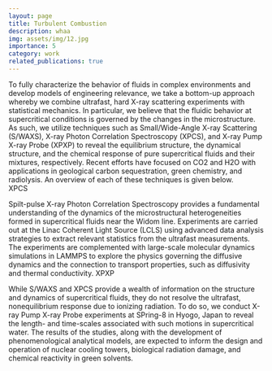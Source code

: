 ```yaml
---
layout: page
title: Turbulent Combustion
description: whaa
img: assets/img/12.jpg
importance: 5
category: work
related_publications: true
---
```


To fully characterize the behavior of fluids in complex environments and develop models of engineering relevance, we take a bottom-up approach whereby we combine ultrafast, hard X-ray scattering experiments with statistical mechanics. In particular, we believe that the fluidic behavior at supercritical conditions is governed by the changes in the microstructure. As such, we utilize techniques such as Small/Wide-Angle X-ray Scattering (S/WAXS), X-ray Photon Correlation Spectroscopy (XPCS), and X-ray Pump X-ray Probe (XPXP) to reveal the equilibrium structure, the dynamical structure, and the chemical response of pure supercritical fluids and their mixtures, respectively. Recent efforts have focused on CO2 and H2O with applications in geological carbon sequestration, green chemistry, and radiolysis. An overview of each of these techniques is given below.   
XPCS

 
Spilt-pulse X-ray Photon Correlation Spectroscopy provides a fundamental understanding of the dynamics of the microstructural heterogeneities formed in supercritical fluids near the Widom line. Experiments are carried out at the Linac Coherent Light Source (LCLS) using advanced data analysis strategies to extract relevant statistics from the ultrafast measurements. The experiments are complemented with large-scale molecular dynamics simulations in LAMMPS to explore the physics governing the diffusive dynamics and the connection to transport properties, such as diffusivity and thermal conductivity.
XPXP

 
While S/WAXS and XPCS provide a wealth of information on the structure and dynamics of supercritical fluids, they do not resolve the ultrafast, nonequilibrium response due to ionizing radiation. To do so, we conduct X-ray Pump X-ray Probe experiments at SPring-8 in Hyogo, Japan to reveal the length- and time-scales associated with such motions in supercritical water. The results of the studies, along with the development of phenomenological analytical models, are expected to inform the design and operation of nuclear cooling towers, biological radiation damage, and chemical reactivity in green solvents.  